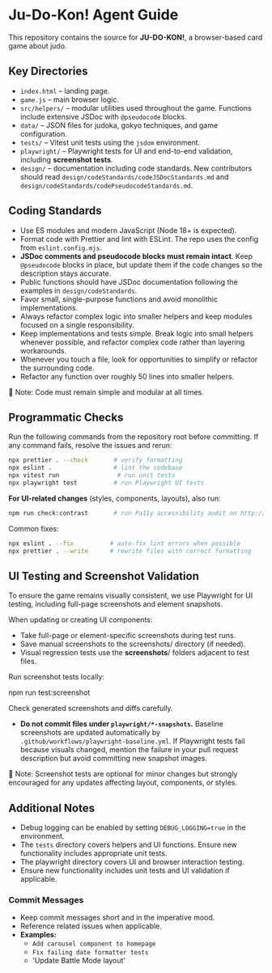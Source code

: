 # Ju-Do-Kon! Agent Guide

This repository contains the source for **JU-DO-KON!**, a browser-based card game about judo.

## Key Directories

- `index.html` – landing page.
- `game.js` – main browser logic.
- `src/helpers/` – modular utilities used throughout the game. Functions include extensive JSDoc with `@pseudocode` blocks.
- `data/` – JSON files for judoka, gokyo techniques, and game configuration.
- `tests/` – Vitest unit tests using the `jsdom` environment.
- `playwright/` – Playwright tests for UI and end-to-end validation, including **screenshot tests**.
- `design/` – documentation including code standards. New contributors should read `design/codeStandards/codeJSDocStandards.md` and `design/codeStandards/codePseudocodeStandards.md`.

## Coding Standards

- Use ES modules and modern JavaScript (Node 18+ is expected).
- Format code with Prettier and lint with ESLint. The repo uses the config from `eslint.config.mjs`.
- **JSDoc comments and pseudocode blocks must remain intact**. Keep `@pseudocode` blocks in place, but update them if the code changes so the description stays accurate.
- Public functions should have JSDoc documentation following the examples in `design/codeStandards`.
- Favor small, single-purpose functions and avoid monolithic implementations.
- Always refactor complex logic into smaller helpers and keep modules focused on a single responsibility.
- Keep implementations and tests simple. Break logic into small helpers whenever possible, and refactor complex code rather than layering workarounds.
- Whenever you touch a file, look for opportunities to simplify or refactor the surrounding code.
- Refactor any function over roughly 50 lines into smaller helpers.

📝 Note: Code must remain simple and modular at all times.

## Programmatic Checks

Run the following commands from the repository root before committing. If any command fails, resolve the issues and rerun:

```bash
npx prettier . --check       # verify formatting
npx eslint .                 # lint the codebase
npx vitest run                # run unit tests
npx playwright test          # run Playwright UI tests
```

**For UI-related changes** (styles, components, layouts), also run:

```bash
npm run check:contrast       # run Pa11y accessibility audit on http://localhost:5000 (start a dev server first)
```

Common fixes:

```bash
npx eslint . --fix          # auto-fix lint errors when possible
npx prettier . --write      # rewrite files with correct formatting
```

## UI Testing and Screenshot Validation

To ensure the game remains visually consistent, we use Playwright for UI testing, including full-page screenshots and element snapshots.

When updating or creating UI components:

- Take full-page or element-specific screenshots during test runs.
- Save manual screenshots to the screenshots/ directory (if needed).
- Visual regression tests use the **screenshots**/ folders adjacent to test files.

Run screenshot tests locally:

npm run test:screenshot

Check generated screenshots and diffs carefully.

- **Do not commit files under `playwright/*-snapshots`.** Baseline screenshots
  are updated automatically by `.github/workflows/playwright-baseline.yml`.
  If Playwright tests fail because visuals changed, mention the failure in your
  pull request description but avoid committing new snapshot images.

📝 Note: Screenshot tests are optional for minor changes but strongly encouraged for any updates affecting layout, components, or styles.

## Additional Notes

- Debug logging can be enabled by setting `DEBUG_LOGGING=true` in the environment.
- The `tests` directory covers helpers and UI functions. Ensure new functionality includes appropriate unit tests.
- The playwright directory covers UI and browser interaction testing.
- Ensure new functionality includes unit tests and UI validation if applicable.

### Commit Messages

- Keep commit messages short and in the imperative mood.
- Reference related issues when applicable.
- **Examples:**
  - `Add carousel component to homepage`
  - `Fix failing date formatter tests`
  - 'Update Battle Mode layout'
